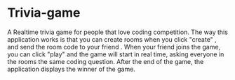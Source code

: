 # Trivia-game
A Realtime  trivia game for people that love coding competition.
The way this application works is that you can create rooms when you click "create" , and send the room code to your friend . When your friend joins the game, you can click "play" and the game will start in real time, asking everyone in the rooms the same coding question. After the end of the game, the application displays the winner of the game. 




